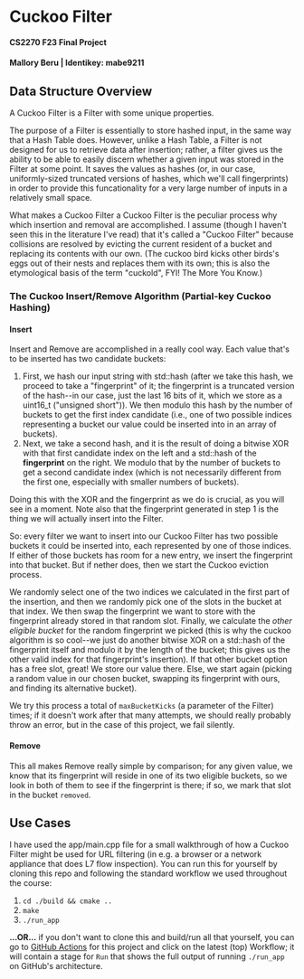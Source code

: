 # Cuckoo Filter
#### CS2270 F23 Final Project
#### Mallory Beru | Identikey: mabe9211

## Data Structure Overview
A Cuckoo Filter is a Filter with some unique properties.

The purpose of a Filter is essentially to store hashed input, in the same way that a Hash Table does. However, unlike a Hash Table, a Filter is not designed for us to retrieve data after insertion; rather, a filter gives us the ability to be able to easily discern whether a given input was stored in the Filter at some point. It saves the values as hashes (or, in our case, uniformly-sized truncated versions of hashes, which we'll call fingerprints) in order to provide this funcationality for a very large number of inputs in a relatively small space.

What makes a Cuckoo Filter a Cuckoo Filter is the peculiar process why which insertion and removal are accomplished. I assume (though I haven't seen this in the literature I've read) that it's called a "Cuckoo Filter" because collisions are resolved by evicting the current resident of a bucket and replacing its contents with our own. (The cuckoo bird kicks other birds's eggs out of their nests and replaces them with its own; this is also the etymological basis of the term "cuckold", FYI! The More You Know.)

### The Cuckoo Insert/Remove Algorithm (Partial-key Cuckoo Hashing)
#### Insert
Insert and Remove are accomplished in a really cool way. Each value that's to be inserted has two candidate buckets:
1. First, we hash our input string with std::hash<string> (after we take this hash, we proceed to take a "fingerprint" of it; the fingerprint is a truncated version of the hash--in our case, just the last 16 bits of it, which we store as a uint16_t ("unsigned short")). We then modulo this hash by the number of buckets to get the first index candidate (i.e., one of two possible indices representing a bucket our value could be inserted into in an array of buckets).
2. Next, we take a second hash, and it is the result of doing a bitwise XOR with that first candidate index on the left and a std::hash<unsigned short> of the **fingerprint** on the right. We modulo that by the number of buckets to get a second candidate index (which is not necessarily different from the first one, especially with smaller numbers of buckets).

Doing this with the XOR and the fingerprint as we do is crucial, as you will see in a moment. Note also that the fingerprint generated in step 1 is the thing we will actually insert into the Filter.

So: every filter we want to insert into our Cuckoo Filter has two possible buckets it could be inserted into, each represented by one of those indices. If either of those buckets has room for a new entry, we insert the fingerprint into that bucket. But if nether does, then we start the Cuckoo eviction process.

We randomly select one of the two indices we calculated in the first part of the insertion, and then we randomly pick one of the slots in the bucket at that index. We then swap the fingerprint we want to store with the fingerprint already stored in that random slot. Finally, we calculate the _other eligible bucket_ for the random fingerprint we picked (this is why the cuckoo algorithm is so cool--we just do another bitwise XOR on a std::hash of the fingerprint itself and modulo it by the length of the bucket; this gives us the other valid index for that fingerprint's insertion). If that other bucket option has a free slot, great! We store our value there. Else, we start again (picking a random value in our chosen bucket, swapping its fingerprint with ours, and finding its alternative bucket).

We try this process a total of `maxBucketKicks` (a parameter of the Filter) times; if it doesn't work after that many attempts, we should really probably throw an error, but in the case of this project, we fail silently.

#### Remove
This all makes Remove really simple by comparison; for any given value, we know that its fingerprint will reside in one of its two eligible buckets, so we look in both of them to see if the fingerprint is there; if so, we mark that slot in the bucket `removed`.

## Use Cases
I have used the app/main.cpp file for a small walkthrough of how a Cuckoo Filter might be used for URL filtering (in e.g. a browser or a network appliance that does L7 flow inspection). You can run this for yourself by cloning this repo and following the standard workflow we used throughout the course:
1. `cd ./build && cmake ..`
2. `make`
3. `./run_app`

**...OR...** if you don't want to clone this and build/run all that yourself, you can go to [GitHub Actions](https://github.com/scooberu/cs2270-finalproject/actions) for this project and click on the latest (top) Workflow; it will contain a stage for `Run` that shows the full output of running `./run_app` on GitHub's architecture.
